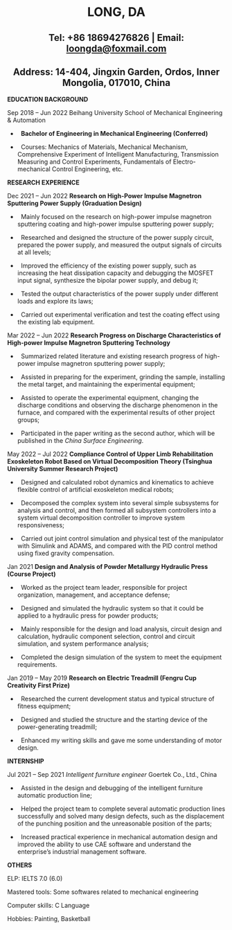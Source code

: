 # <center>LONG, DA 

  

## <center>Tel: +86 18694276826 | Email: loongda@foxmail.com 

  

## <center>Address: 14-404, Jingxin Garden, Ordos, Inner Mongolia, 017010, China 

  

**EDUCATION BACKGROUND**

  

Sep 2018 – Jun 2022 Beihang University School of Mechanical Engineering & Automation

  

-   **Bachelor of Engineering in Mechanical Engineering (Conferred)**

-   Courses: Mechanics of Materials, Mechanical Mechanism, Comprehensive Experiment of Intelligent Manufacturing, Transmission Measuring and Control Experiments, Fundamentals of Electro-mechanical Control Engineering, etc.

  

**RESEARCH EXPERIENCE**

  

Dec 2021 – Jun 2022 **Research on High-Power Impulse Magnetron Sputtering Power Supply (Graduation Design)**

  

-   Mainly focused on the research on high-power impulse magnetron sputtering coating and high-power impulse sputtering power supply;

-   Researched and designed the structure of the power supply circuit, prepared the power supply, and measured the output signals of circuits at all levels;

-   Improved the efficiency of the existing power supply, such as increasing the heat dissipation capacity and debugging the MOSFET input signal, synthesize the bipolar power supply, and debug it;

-   Tested the output characteristics of the power supply under different loads and explore its laws;

-   Carried out experimental verification and test the coating effect using the existing lab equipment.

  

Mar 2022 – Jun 2022 **Research Progress on Discharge Characteristics of High-power Impulse Magnetron Sputtering Technology**

  

-   Summarized related literature and existing research progress of high-power impulse magnetron sputtering power supply;

-   Assisted in preparing for the experiment, grinding the sample, installing the metal target, and maintaining the experimental equipment;

-   Assisted to operate the experimental equipment, changing the discharge conditions and observing the discharge phenomenon in the furnace, and compared with the experimental results of other project groups;

-   Participated in the paper writing as the second author, which will be published in the *China Surface Engineering*.

  

May 2022 – Jul 2022 **Compliance Control of Upper Limb Rehabilitation Exoskeleton Robot Based on Virtual Decomposition Theory (Tsinghua University Summer Research Project)**

  

-   Designed and calculated robot dynamics and kinematics to achieve flexible control of artificial exoskeleton medical robots;

-   Decomposed the complex system into several simple subsystems for analysis and control, and then formed all subsystem controllers into a system virtual decomposition controller to improve system responsiveness;

-   Carried out joint control simulation and physical test of the manipulator with Simulink and ADAMS, and compared with the PID control method using fixed gravity compensation.

  

Jan 2021 **Design and Analysis of Powder Metallurgy Hydraulic Press (Course Project)**

  

-   Worked as the project team leader, responsible for project organization, management, and acceptance defense;

-   Designed and simulated the hydraulic system so that it could be applied to a hydraulic press for powder products;

-   Mainly responsible for the design and load analysis, circuit design and calculation, hydraulic component selection, control and circuit simulation, and system performance analysis;

-   Completed the design simulation of the system to meet the equipment requirements.

  

Jan 2019 – May 2019 **Research on Electric Treadmill (Fengru Cup Creativity First Prize)**

  

-   Researched the current development status and typical structure of fitness equipment;

-   Designed and studied the structure and the starting device of the power-generating treadmill;

-   Enhanced my writing skills and gave me some understanding of motor design.

  

**INTERNSHIP**

  

Jul 2021 – Sep 2021 *Intelligent furniture engineer* Goertek Co., Ltd., China

  

-   Assisted in the design and debugging of the intelligent furniture automatic production line;

-   Helped the project team to complete several automatic production lines successfully and solved many design defects, such as the displacement of the punching position and the unreasonable position of the parts;

-   Increased practical experience in mechanical automation design and improved the ability to use CAE software and understand the enterprise’s industrial management software.

  

**OTHERS**

  

ELP: IELTS 7.0 (6.0)

  

Mastered tools: Some softwares related to mechanical engineering

  

Computer skills: C Language

  

Hobbies: Painting, Basketball

